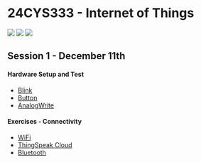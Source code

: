 # 24CYS333 - Internet of Things
![](https://img.shields.io/badge/Batch-22CYS-lightgreen) ![](https://img.shields.io/badge/UG-blue) ![](https://img.shields.io/badge/Subject-IoT-blue)
<br/>

## Session 1 - December 11th

#### Hardware Setup and Test
- [Blink](S124Dec11/Blink)
- [Button](S124Dec11/Button)
- [AnalogWrite](S124Dec11/AnalogWrite)

#### Exercises - Connectivity
- [WiFi](S124Dec11/WiFi.md)
- [ThingSpeak Cloud](S124Dec11/ThingSpeak.md)
- [Bluetooth](S124Dec11/BT.md)
